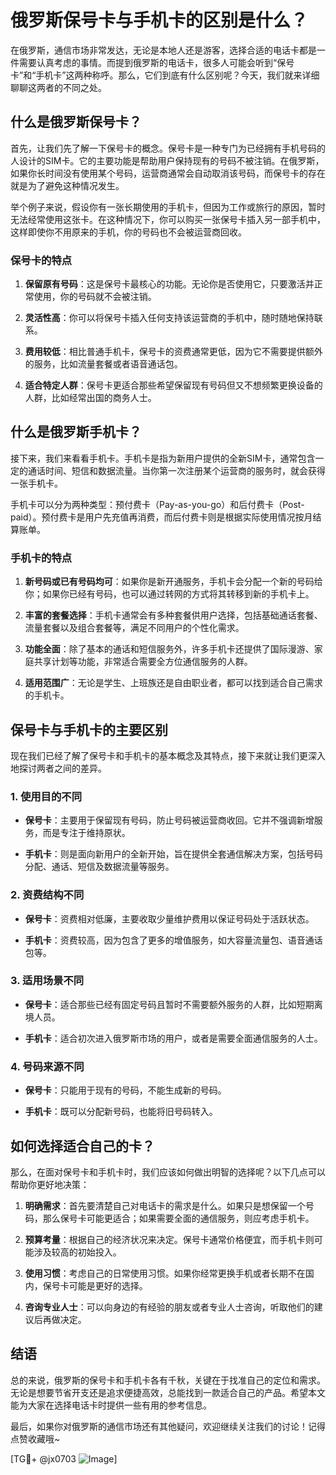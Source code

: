 # 俄罗斯保号卡与手机卡的区别是什么？

在俄罗斯，通信市场非常发达，无论是本地人还是游客，选择合适的电话卡都是一件需要认真考虑的事情。而提到俄罗斯的电话卡，很多人可能会听到“保号卡”和“手机卡”这两种称呼。那么，它们到底有什么区别呢？今天，我们就来详细聊聊这两者的不同之处。

## 什么是俄罗斯保号卡？

首先，让我们先了解一下保号卡的概念。保号卡是一种专门为已经拥有手机号码的人设计的SIM卡。它的主要功能是帮助用户保持现有的号码不被注销。在俄罗斯，如果你长时间没有使用某个号码，运营商通常会自动取消该号码，而保号卡的存在就是为了避免这种情况发生。

举个例子来说，假设你有一张长期使用的手机卡，但因为工作或旅行的原因，暂时无法经常使用这张卡。在这种情况下，你可以购买一张保号卡插入另一部手机中，这样即使你不用原来的手机，你的号码也不会被运营商回收。

### 保号卡的特点

1. **保留原有号码**：这是保号卡最核心的功能。无论你是否使用它，只要激活并正常使用，你的号码就不会被注销。
   
2. **灵活性高**：你可以将保号卡插入任何支持该运营商的手机中，随时随地保持联系。

3. **费用较低**：相比普通手机卡，保号卡的资费通常更低，因为它不需要提供额外的服务，比如流量套餐或者语音通话包。

4. **适合特定人群**：保号卡更适合那些希望保留现有号码但又不想频繁更换设备的人群，比如经常出国的商务人士。

## 什么是俄罗斯手机卡？

接下来，我们来看看手机卡。手机卡是指为新用户提供的全新SIM卡，通常包含一定的通话时间、短信和数据流量。当你第一次注册某个运营商的服务时，就会获得一张手机卡。

手机卡可以分为两种类型：预付费卡（Pay-as-you-go）和后付费卡（Post-paid）。预付费卡是用户先充值再消费，而后付费卡则是根据实际使用情况按月结算账单。

### 手机卡的特点

1. **新号码或已有号码均可**：如果你是新开通服务，手机卡会分配一个新的号码给你；如果你已经有号码，也可以通过转网的方式将其转移到新的手机卡上。

2. **丰富的套餐选择**：手机卡通常会有多种套餐供用户选择，包括基础通话套餐、流量套餐以及组合套餐等，满足不同用户的个性化需求。

3. **功能全面**：除了基本的通话和短信服务外，许多手机卡还提供了国际漫游、家庭共享计划等功能，非常适合需要全方位通信服务的人群。

4. **适用范围广**：无论是学生、上班族还是自由职业者，都可以找到适合自己需求的手机卡。

## 保号卡与手机卡的主要区别

现在我们已经了解了保号卡和手机卡的基本概念及其特点，接下来就让我们更深入地探讨两者之间的差异。

### 1. 使用目的不同

- **保号卡**：主要用于保留现有号码，防止号码被运营商收回。它并不强调新增服务，而是专注于维持原状。
  
- **手机卡**：则是面向新用户的全新开始，旨在提供全套通信解决方案，包括号码分配、通话、短信及数据流量等服务。

### 2. 资费结构不同

- **保号卡**：资费相对低廉，主要收取少量维护费用以保证号码处于活跃状态。
  
- **手机卡**：资费较高，因为包含了更多的增值服务，如大容量流量包、语音通话包等。

### 3. 适用场景不同

- **保号卡**：适合那些已经有固定号码且暂时不需要额外服务的人群，比如短期离境人员。
  
- **手机卡**：适合初次进入俄罗斯市场的用户，或者是需要全面通信服务的人士。

### 4. 号码来源不同

- **保号卡**：只能用于现有的号码，不能生成新的号码。
  
- **手机卡**：既可以分配新号码，也能将旧号码转入。

## 如何选择适合自己的卡？

那么，在面对保号卡和手机卡时，我们应该如何做出明智的选择呢？以下几点可以帮助你更好地决策：

1. **明确需求**：首先要清楚自己对电话卡的需求是什么。如果只是想保留一个号码，那么保号卡可能更适合；如果需要全面的通信服务，则应考虑手机卡。

2. **预算考量**：根据自己的经济状况来决定。保号卡通常价格便宜，而手机卡则可能涉及较高的初始投入。

3. **使用习惯**：考虑自己的日常使用习惯。如果你经常更换手机或者长期不在国内，保号卡可能是更好的选择。

4. **咨询专业人士**：可以向身边的有经验的朋友或者专业人士咨询，听取他们的建议后再做决定。

## 结语

总的来说，俄罗斯的保号卡和手机卡各有千秋，关键在于找准自己的定位和需求。无论是想要节省开支还是追求便捷高效，总能找到一款适合自己的产品。希望本文能为大家在选择电话卡时提供一些有用的参考信息。

最后，如果你对俄罗斯的通信市场还有其他疑问，欢迎继续关注我们的讨论！记得点赞收藏哦~

[TG💪+ @jx0703 ![Image](https://github.com/user-attachments/assets/dbca1d08-cadb-493c-b0ec-ad6f7a83f270)]